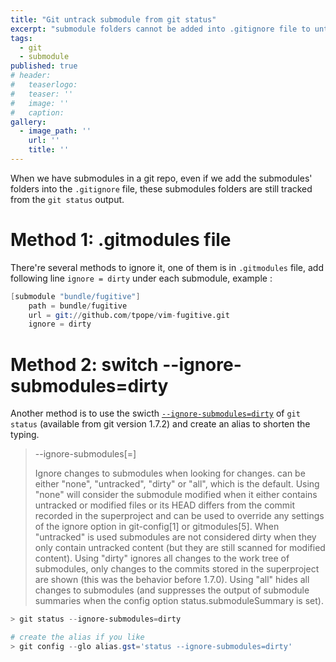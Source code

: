 ```yaml
---
title: "Git untrack submodule from git status"
excerpt: "submodule folders cannot be added into .gitignore file to untrack them from git status, we will use ignore=dirty to ignore it"
tags:
  - git
  - submodule
published: true
# header:
#   teaserlogo:
#   teaser: ''
#   image: ''
#   caption:
gallery:
  - image_path: ''
    url: ''
    title: ''
---
```


When we have submodules in a git repo, even if we add the submodules' folders into the `.gitignore` file, these submodules folders are still tracked from the `git status` output.

# Method 1: .gitmodules file

There're several methods to ignore it, one of them is in `.gitmodules` file, add following line `ignore = dirty` under each submodule, example :
```s
[submodule "bundle/fugitive"]
    path = bundle/fugitive
    url = git://github.com/tpope/vim-fugitive.git
    ignore = dirty
```

# Method 2: switch --ignore-submodules=dirty

Another method is to use the swicth [`--ignore-submodules=dirty`](https://git-scm.com/docs/git-status#git-status---ignore-submodulesltwhengt) of `git status` (available from git version 1.7.2) and create an alias to shorten the typing.

> --ignore-submodules[=<when>]
>
> Ignore changes to submodules when looking for changes. <when> can be either "none", "untracked", "dirty" or "all", which is the default. Using "none" will consider the submodule modified when it either contains untracked or modified files or its HEAD differs from the commit recorded in the superproject and can be used to override any settings of the ignore option in git-config[1] or gitmodules[5]. When "untracked" is used submodules are not considered dirty when they only contain untracked content (but they are still scanned for modified content). Using "dirty" ignores all changes to the work tree of submodules, only changes to the commits stored in the superproject are shown (this was the behavior before 1.7.0). Using "all" hides all changes to submodules (and suppresses the output of submodule summaries when the config option status.submoduleSummary is set).


```powershell
> git status --ignore-submodules=dirty

# create the alias if you like
> git config --glo alias.gst='status --ignore-submodules=dirty'
```

